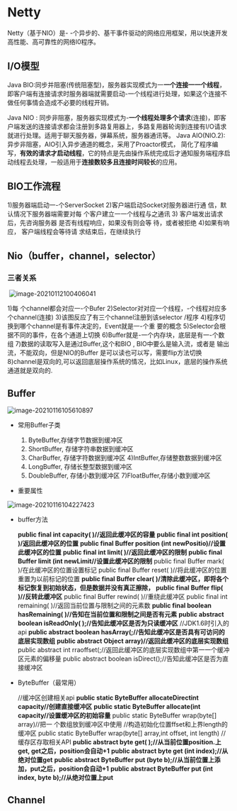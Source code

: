 # Netty

Netty（基于NIO）是- -个异步的、基干事件驱动的网络应用框架，用以快速开发高性能、高可靠性的网络I0程序。

## I/O模型

 Java BIO:同步并阻塞(传统阻塞型)，服务器实现模式为一**一个连接一一个线程**， 即客户端有连接请求时服务器端就需要启动-一个线程进行处理，如果这个连接不做任何事情会造成不必要的线程开销。

Java NIO : 同步非阻塞，服务器实现模式为-**一个线程处理多个请求**(连接)，即客户端发送的连接请求都会注册到多路复用器上，多路复用器轮询到连接有I/O请求就进行处理。适用于聊天服务器，弹幕系统，服务器通讯等。
Java AIO(NIO.2): 异步非阻塞，AIO引入异步通道的概念，采用了Proactor模式， 简化了程序编写，**有效的请求才启动线程**，它的特点是先由操作系统完成后才通知服务端程序启动线程去处理，一般适用于**连接数较多且连接时间较长**的应用。

## BIO工作流程

1)服务器端启动一-个ServerSocket
2)客户端启动Socket对服务器进行通
信，默认情况下服务器端需要对每
个客户建立一一个线程与之通讯
3) 客户端发出请求后，先咨询服务器
是否有线程响应，如果没有则会等
待，或者被拒绝
4)如果有响应， 客户端线程会等待请
求结束后，在继续执行

## Nio（buffer，channel，selector）

### 三者关系

​	![image-20210112100406041](D:\notes\images\image-20210112100406041.png)

1)每 个channel都会对应一-个Bufer
2)Selector对对应一个线程，-个线程对应多个channel(连接)
3)该图反应了有三个channel注册到该selector /程序
4)程序切换到哪个channel是有事件决定的，Event就是一-个重 要的概念
5)Selector会根据不同的事件，在各个通道上切换
6)Buffer就是-一个内存块，底层是有一-个数组
7)数据的读取写入是通过Buffer,这个和BIO , BIO中要么是输入流，或者是
输出流，不能双向，但是NIO的Buffer 是可以读也可以写，需要flip方法切换
8)channel是双向的,可以返回底层操作系统的情况，比如Linux，底层的操作系统通道就是双向的.

## Buffer

![image-20210116105610897](D:\notes\images\image-20210116105610897.png)

- 常用Buffer子类
  1) ByteBuffer,存储字节数据到缓冲区
  2) ShortBuffer, 存储字符串数据到缓冲区
  3) CharBuffer, 存储字符数据到缓冲区
  4)IntBuffer,存储整数数据到缓冲区
  5) LongBuffer, 存储长整型数据到缓冲区
  6) DoubleBuffer, 存储小数到缓冲区
  7)FloatBuffer,存储小数到缓冲区

- 重要属性

![image-20210116104227423](D:\notes\images\image-20210116104227423.png)

- buffer方法

  **public final int capacity( )//返回此缓冲区的容量**
  **public final int position( )/返回此缓冲区的位置**
  **public final Buffer position (int newPositio)//设置此缓冲区的位置**
  **public final int limit( )//返回此缓冲区的限制**
  **public final Buffer limit (int newLimit//设置此缓冲区的限制**
  public final Buffer mark( )/在此缓冲区的位置设置标记
  public final Buffer reset( )//将此缓冲区的位置重置为以前标记的位置
  **public final Buffer clear( )/清除此缓冲区，即将各个标记恢复到初始状态，但是数据并没有真正擦除，**
  **public final Buffer flip( )//反转此缓冲区**
  public final Buffer rewind( )//重绕此缓冲区
  public final int remaining( )//返回当前位置与限制之间的元素数
  **public final boolean hasRemaining( )//告知在当前位置和限制之间是否有元素**
  **public abstract boolean isReadOnly( );//告知此缓冲区是否为只读缓冲区**
  //JDK1.6时引入的api
  **public abstract boolean hasArray(;//告知此缓冲区是否具有可访问的底层实现数组**
  **public abstract Object array)//返回此缓冲区的底层实现数组**
  public abstract int rraoffset(;//返回此缓冲区的底层实现数组中第一一个缓冲区元素的偏移量
  public abstract boolean isDirect();//告知此缓冲区是否为直接缓冲区

- ByteBuffer（最常用）

  //缓冲区创建相关api
  **public static ByteBuffer allocateDirectint capacity//创建直接缓冲区**
  **public static ByteBuffer allocate(int capacity//设置缓冲区的初始容量**
  public static ByteBuffer wrap(byte[] array)//把一 个数组放到缓冲区中使用
  //构造初始化位置ffset和上界length的缓冲区
  public static ByteBuffer wrap(byte[] array,int offset, int length)
  //缓存区存取相关API
  **public abstract byte get( );//从当前位置position.上get, get之后，position会自动+1**
  **public abstract byte get (int index);//从绝对位置get**
  **public abstract ByteBuffer put (byte b);//从当前位置上添加，put之后，position会自动+1**
  **public abstract ByteBuffer put (int index, byte b);//从绝对位置上put**

## Channel
